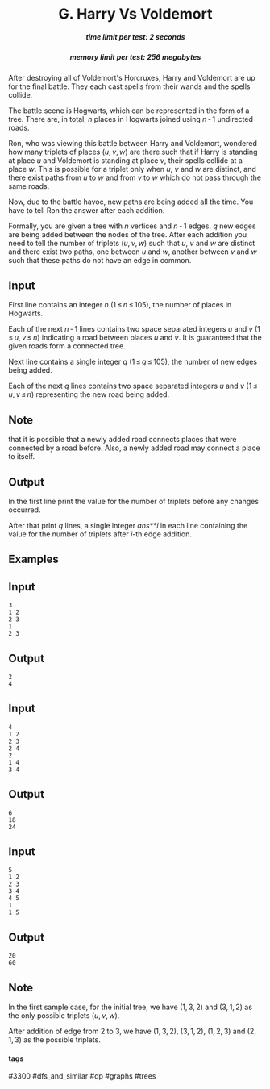 <h1 style='text-align: center;'> G. Harry Vs Voldemort</h1>

<h5 style='text-align: center;'>time limit per test: 2 seconds</h5>
<h5 style='text-align: center;'>memory limit per test: 256 megabytes</h5>

After destroying all of Voldemort's Horcruxes, Harry and Voldemort are up for the final battle. They each cast spells from their wands and the spells collide.

The battle scene is Hogwarts, which can be represented in the form of a tree. There are, in total, *n* places in Hogwarts joined using *n* - 1 undirected roads.

Ron, who was viewing this battle between Harry and Voldemort, wondered how many triplets of places (*u*, *v*, *w*) are there such that if Harry is standing at place *u* and Voldemort is standing at place *v*, their spells collide at a place *w*. This is possible for a triplet only when *u*, *v* and *w* are distinct, and there exist paths from *u* to *w* and from *v* to *w* which do not pass through the same roads.

Now, due to the battle havoc, new paths are being added all the time. You have to tell Ron the answer after each addition.

Formally, you are given a tree with *n* vertices and *n* - 1 edges. *q* new edges are being added between the nodes of the tree. After each addition you need to tell the number of triplets (*u*, *v*, *w*) such that *u*, *v* and *w* are distinct and there exist two paths, one between *u* and *w*, another between *v* and *w* such that these paths do not have an edge in common.

## Input

First line contains an integer *n* (1 ≤ *n* ≤ 105), the number of places in Hogwarts.

Each of the next *n* - 1 lines contains two space separated integers *u* and *v* (1 ≤ *u*, *v* ≤ *n*) indicating a road between places *u* and *v*. It is guaranteed that the given roads form a connected tree.

Next line contains a single integer *q* (1 ≤ *q* ≤ 105), the number of new edges being added.

Each of the next *q* lines contains two space separated integers *u* and *v* (1 ≤ *u*, *v* ≤ *n*) representing the new road being added.

## Note

 that it is possible that a newly added road connects places that were connected by a road before. Also, a newly added road may connect a place to itself.

## Output

In the first line print the value for the number of triplets before any changes occurred.

After that print *q* lines, a single integer *ans**i* in each line containing the value for the number of triplets after *i*-th edge addition.

## Examples

## Input


```
3  
1 2  
2 3  
1  
2 3  

```
## Output


```
2  
4  

```
## Input


```
4  
1 2  
2 3  
2 4  
2  
1 4  
3 4  

```
## Output


```
6  
18  
24  

```
## Input


```
5  
1 2  
2 3  
3 4  
4 5  
1  
1 5  

```
## Output


```
20  
60  

```
## Note

In the first sample case, for the initial tree, we have (1, 3, 2) and (3, 1, 2) as the only possible triplets (*u*, *v*, *w*).

After addition of edge from 2 to 3, we have (1, 3, 2), (3, 1, 2), (1, 2, 3) and (2, 1, 3) as the possible triplets.



#### tags 

#3300 #dfs_and_similar #dp #graphs #trees 